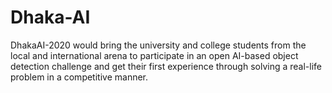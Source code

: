 # Dhaka-AI
DhakaAI-2020 would bring the university and college students from the local and international arena to participate in an open AI-based object detection challenge and get their first experience through solving a real-life problem in a competitive manner.
